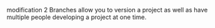 modification 2
Branches allow you to version a project as well as have multiple people developing a project at one time.